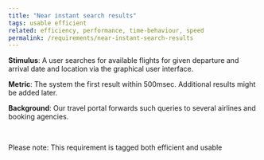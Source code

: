 ```yaml
---
title: "Near instant search results"
tags: usable efficient
related: efficiency, performance, time-behaviour, speed
permalink: /requirements/near-instant-search-results
---
```


<div class="quality-requirement" markdown="1">

**Stimulus**: A user searches for available flights for given departure and arrival date and location via the graphical user interface. 

**Metric**: The system the first result within 500msec. Additional results might be added later.

**Background**: Our travel portal forwards such queries to several airlines and booking agencies.
</div><br>


Please note: This requirement is tagged both efficient and usable

